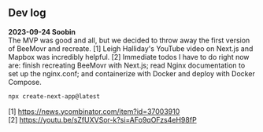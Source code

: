 ## Dev log

**2023-09-24 Soobin** <br>
The MVP was good and all, but we decided to throw away the first version of BeeMovr and recreate. [1]
Leigh Halliday's YouTube video on Next.js and Mapbox was incredibly helpful. [2]
Immediate todos I have to do right now are: finish recreating BeeMovr with Next.js; read Nginx documentation to set up the nginx.conf; and containerize with Docker and deploy with Docker Compose.

```bash
npx create-next-app@latest
```

[1] https://news.ycombinator.com/item?id=37003910 <br>
[2] https://youtu.be/sZfUXVSor-k?si=AFo9qOFzs4eH98fP
